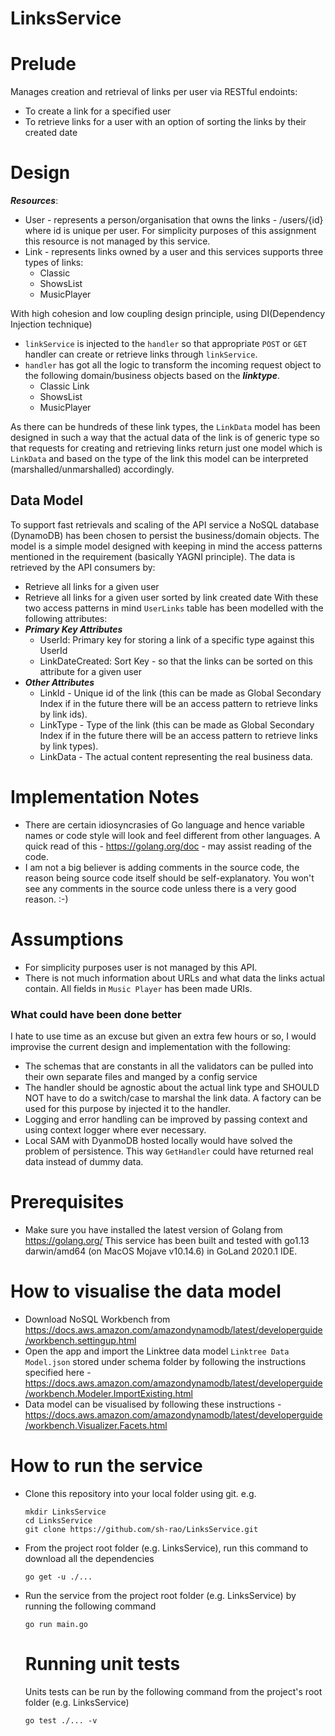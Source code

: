 # LinksService

# Prelude
Manages creation and retrieval of links per user via RESTful endoints:
- To create a link for a specified user
- To retrieve links for a user with an option of sorting the links by their created date 

# Design
**_Resources_**:
* User - represents a person/organisation that owns the links - /users/{id} where id is unique per user.
For simplicity purposes of this assignment this resource is not managed by this service. 
* Link - represents links owned by a user and this services supports three types of links:
  - Classic
  - ShowsList
  - MusicPlayer

With high cohesion and low coupling design principle, using DI(Dependency Injection technique)
  - `linkService` is injected to the `handler` so that appropriate `POST` or `GET` handler can create or retrieve links through `linkService`.
  - `handler` has got all the logic to transform the incoming request object to the following domain/business objects based on the **_linktype_**.
     - Classic Link
     - ShowsList
     - MusicPlayer

As there can be hundreds of these link types, the `LinkData` model has been designed in such a way that the actual data of the link is
of generic type so that requests for creating and retrieving links return just one model which is `LinkData` and based on the type of the link
this model can be interpreted (marshalled/unmarshalled) accordingly.

Data Model
----------
To support fast retrievals and scaling of the API service a NoSQL database (DynamoDB) has been chosen to persist the business/domain objects.
The model is a simple model designed with keeping in mind the access patterns mentioned in the requirement (basically YAGNI principle).
The data is retrieved by the API consumers by:
  - Retrieve all links for a given user
  - Retrieve all links for a given user sorted by link created date
With these two access patterns in mind `UserLinks` table has been modelled with the following attributes:
  - **_Primary Key Attributes_**
     - UserId: Primary key for storing a link of a specific type against this UserId
     - LinkDateCreated: Sort Key - so that the links can be sorted on this attribute for a given user
  - **_Other Attributes_**
     - LinkId - Unique id of the link (this can be made as Global Secondary Index if in the future there will be an access pattern to retrieve links by link ids).
     - LinkType - Type of the link  (this can be made as Global Secondary Index if in the future there will be an access pattern to retrieve links by link types).
     - LinkData - The actual content representing the real business data.

# Implementation Notes
- There are certain idiosyncrasies of Go language and hence variable names or code style will look and feel
  different from other languages. A quick read of this - https://golang.org/doc - may assist reading of the code.
- I am not a big believer is adding comments in the source code, the reason being source code itself should be
  self-explanatory. You won't see any comments in the source code unless there is a very good reason. :-)

# Assumptions
* For simplicity purposes user is not managed by this API.
* There is not much information about URLs and what data the links actual contain. All fields in `Music Player` has been made URIs.
  
### What could have been done better
I hate to use time as an excuse but given an extra few hours or so, I would improvise the current design and implementation with the following:

- The schemas that are constants in all the validators can be pulled into their own separate files and manged by a config service
- The handler should be agnostic about the actual link type and SHOULD NOT have to do a switch/case to marshal the link data.
  A factory can be used for this purpose by injected it to the handler.
- Logging and error handling can be improved by passing context and using context logger where ever necessary.
- Local SAM with DyanmoDB hosted locally would have solved the problem of persistence. This way `GetHandler` could have returned
  real data instead of dummy data.

# Prerequisites
- Make sure you have installed the latest version of Golang from https://golang.org/
  This service has been built and tested with go1.13 darwin/amd64 (on MacOS Mojave v10.14.6)
  in GoLand 2020.1 IDE.

# How to visualise the data model
- Download NoSQL Workbench from https://docs.aws.amazon.com/amazondynamodb/latest/developerguide/workbench.settingup.html
- Open the app and import the Linktree data model `Linktree Data Model.json` stored under schema folder by following the instructions
  specified here - https://docs.aws.amazon.com/amazondynamodb/latest/developerguide/workbench.Modeler.ImportExisting.html
- Data model can be visualised by following these instructions - https://docs.aws.amazon.com/amazondynamodb/latest/developerguide/workbench.Visualizer.Facets.html

# How to run the service
- Clone this repository into your local folder using git. e.g.
  ~~~
  mkdir LinksService
  cd LinksService
  git clone https://github.com/sh-rao/LinksService.git
  ~~~
  
- From the project root folder (e.g. LinksService), run this command to download all the dependencies
  ~~~
  go get -u ./...
  ~~~
  
- Run the service from the project root folder (e.g. LinksService) by running the following command
  ~~~
  go run main.go
  ~~~
  
  # Running unit tests
  Units tests can be run by the following command from the project's root folder (e.g. LinksService)
  ~~~
  go test ./... -v
  ~~~
  

